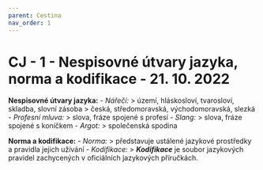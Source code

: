 ```yaml
---
parent: Cestina
nav_order: 1
---
```

# CJ - 1 - Nespisovné útvary jazyka, norma a kodifikace - 21. 10. 2022
**Nespisovné útvary jazyka:**
	- *Nářečí:*
		> území, hláskosloví, tvarosloví, skladba, slovní zásoba
		> česká, středomoravská, východomoravská, slezká
	- *Profesní mluva:*
		> slova, fráze spojené s profesí
	- *Slang:*
		> slova, fráze spojené s koníčkem
	- *Argot:*
		> společenská spodina
		
**Norma a kodifikace:**
	- *Norma:*
		> představuje ustálené jazykové prostředky a pravidla jejich užívání
	- *Kodifikace:*
		> ***Kodifikace*** je soubor jazykových pravidel zachycených v oficiálních jazykových příručkách. 